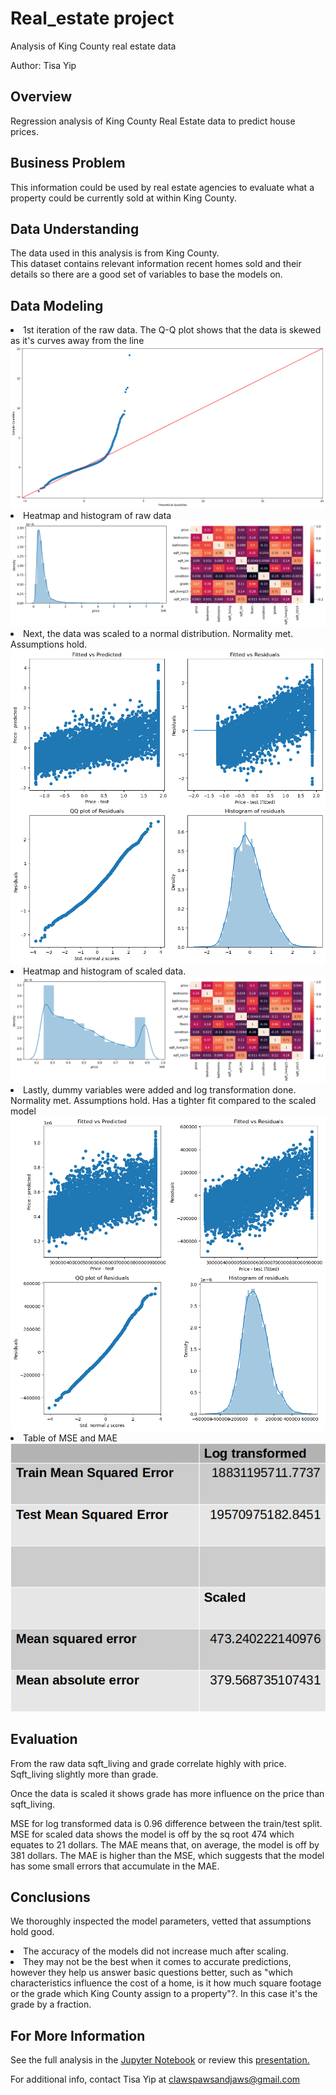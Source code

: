 # Real_estate project
 Analysis of King County real estate data

Author: Tisa Yip

## Overview

Regression analysis of King County Real Estate data to predict house prices.


## Business Problem

This information could be used by real estate agencies to evaluate what a property could be currently sold at within King County.

## Data Understanding

The data used in this analysis is from King County. <br>This dataset contains relevant information recent homes sold and their details so there are a good set of variables to base the models on.

## Data Modeling

<li>1st iteration of the raw data. The Q-Q plot shows that the data is skewed as it's curves away from the line 
</li>
<img src="https://github.com/xSTILETTOx/Project2_Xi/blob/main/image-4.png" alt="Alt text" style="max-width: 100%;">
<br>
<li>Heatmap and histogram of raw data</li>
<img src=https://github.com/xSTILETTOx/Project2_Xi/blob/main/heatmap_raw.png alt="Alt text" style="max-width: 100%;">
<br>
<li>Next, the data was scaled to a normal distribution. Normality met. Assumptions hold.</li>
<img src=https://github.com/xSTILETTOx/Project2_Xi/blob/main/image-3.png alt="Alt text" style="max-width: 100%;">
<br>
<li>Heatmap and histogram of scaled data.</li>
<img src=https://github.com/xSTILETTOx/Project2_Xi/blob/main/heatmap_scaled.png alt="Alt text" style="max-width: 100%;">
<br>
<li>Lastly, dummy variables were added and log transformation done. Normality met. Assumptions hold. Has a tighter fit compared to the scaled model</li>
<img src="https://github.com/xSTILETTOx/Project2_Xi/blob/main/image-2.png" alt="Alt text" style="max-width: 100%;">
<br>
<li>Table of MSE and MAE</li>
<img src="image-6.png" alt="Alt text" style="max-width: 100%;">

## Evaluation
From the raw data sqft_living and grade correlate highly with price. Sqft_living slightly more than grade.

Once the data is scaled it shows grade has more influence on the price than sqft_living.

MSE for log transformed data is 0.96 difference between the train/test split. MSE for scaled data shows the model is off by the sq root 474 which equates to 21 dollars. The MAE means that, on average, the model is off by 381 dollars. The MAE is higher than the MSE, which suggests that the model has some small errors that accumulate in the MAE.


## Conclusions
 We thoroughly inspected the model parameters, vetted that assumptions hold good.</li>
<li> The accuracy of the models did not increase much after scaling. </li>
<li> They may not be the best when it comes to accurate predictions, however they help us answer basic questions better, such as "which characteristics influence the cost of a home, is it how much square footage or the grade which King County assign to a property"?. In this case it's the grade by a fraction.</li>

## For More Information
See the full analysis in the <a href=https://github.com/xSTILETTOx/Project2_Xi/blob/main/Project2_Final1.ipynb>Jupyter Notebook</a> or review this <a href="King_County_Presentation.pdf">presentation.</a>

For additional info, contact Tisa Yip at 
<a href="mailto:clawspawsandjaws@gmail.com"> clawspawsandjaws@gmail.com </a>

